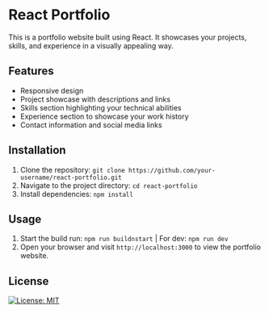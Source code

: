 # React Portfolio

This is a portfolio website built using React. It showcases your projects, skills, and experience in a visually appealing way.

## Features

- Responsive design
- Project showcase with descriptions and links
- Skills section highlighting your technical abilities
- Experience section to showcase your work history
- Contact information and social media links

## Installation

1. Clone the repository: `git clone https://github.com/your-username/react-portfolio.git`
2. Navigate to the project directory: `cd react-portfolio`
3. Install dependencies: `npm install`

## Usage

1. Start the build run: `npm run buildnstart` | For dev: `npm run dev`
2. Open your browser and visit `http://localhost:3000` to view the portfolio website.

## License

[![License: MIT](https://img.shields.io/badge/License-MIT-yellow.svg)](LICENSE.md)

